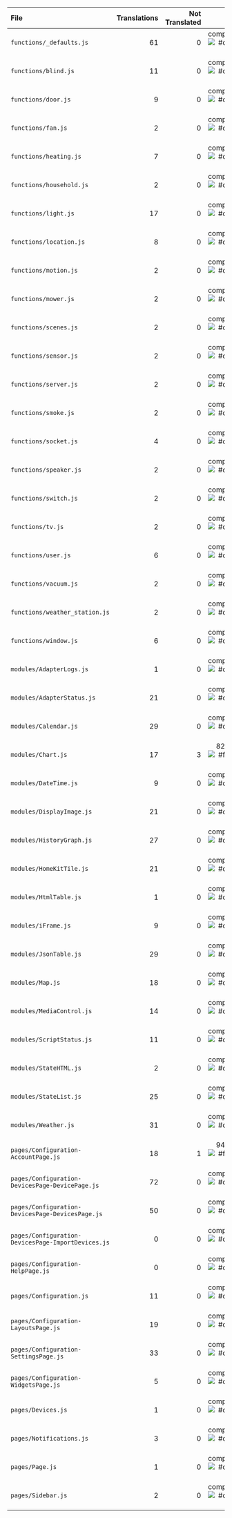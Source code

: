 | File | Translations | Not Translated | % ||:- | -:| -:| -:|| `functions/_defaults.js` | 61 | 0 | completed ![#c5f015](https://via.placeholder.com/15/c5f015/000000?text=+) || `functions/blind.js` | 11 | 0 | completed ![#c5f015](https://via.placeholder.com/15/c5f015/000000?text=+) || `functions/door.js` | 9 | 0 | completed ![#c5f015](https://via.placeholder.com/15/c5f015/000000?text=+) || `functions/fan.js` | 2 | 0 | completed ![#c5f015](https://via.placeholder.com/15/c5f015/000000?text=+) || `functions/heating.js` | 7 | 0 | completed ![#c5f015](https://via.placeholder.com/15/c5f015/000000?text=+) || `functions/household.js` | 2 | 0 | completed ![#c5f015](https://via.placeholder.com/15/c5f015/000000?text=+) || `functions/light.js` | 17 | 0 | completed ![#c5f015](https://via.placeholder.com/15/c5f015/000000?text=+) || `functions/location.js` | 8 | 0 | completed ![#c5f015](https://via.placeholder.com/15/c5f015/000000?text=+) || `functions/motion.js` | 2 | 0 | completed ![#c5f015](https://via.placeholder.com/15/c5f015/000000?text=+) || `functions/mower.js` | 2 | 0 | completed ![#c5f015](https://via.placeholder.com/15/c5f015/000000?text=+) || `functions/scenes.js` | 2 | 0 | completed ![#c5f015](https://via.placeholder.com/15/c5f015/000000?text=+) || `functions/sensor.js` | 2 | 0 | completed ![#c5f015](https://via.placeholder.com/15/c5f015/000000?text=+) || `functions/server.js` | 2 | 0 | completed ![#c5f015](https://via.placeholder.com/15/c5f015/000000?text=+) || `functions/smoke.js` | 2 | 0 | completed ![#c5f015](https://via.placeholder.com/15/c5f015/000000?text=+) || `functions/socket.js` | 4 | 0 | completed ![#c5f015](https://via.placeholder.com/15/c5f015/000000?text=+) || `functions/speaker.js` | 2 | 0 | completed ![#c5f015](https://via.placeholder.com/15/c5f015/000000?text=+) || `functions/switch.js` | 2 | 0 | completed ![#c5f015](https://via.placeholder.com/15/c5f015/000000?text=+) || `functions/tv.js` | 2 | 0 | completed ![#c5f015](https://via.placeholder.com/15/c5f015/000000?text=+) || `functions/user.js` | 6 | 0 | completed ![#c5f015](https://via.placeholder.com/15/c5f015/000000?text=+) || `functions/vacuum.js` | 2 | 0 | completed ![#c5f015](https://via.placeholder.com/15/c5f015/000000?text=+) || `functions/weather_station.js` | 2 | 0 | completed ![#c5f015](https://via.placeholder.com/15/c5f015/000000?text=+) || `functions/window.js` | 6 | 0 | completed ![#c5f015](https://via.placeholder.com/15/c5f015/000000?text=+) || `modules/AdapterLogs.js` | 1 | 0 | completed ![#c5f015](https://via.placeholder.com/15/c5f015/000000?text=+) || `modules/AdapterStatus.js` | 21 | 0 | completed ![#c5f015](https://via.placeholder.com/15/c5f015/000000?text=+) || `modules/Calendar.js` | 29 | 0 | completed ![#c5f015](https://via.placeholder.com/15/c5f015/000000?text=+) || `modules/Chart.js` | 17 | 3 | 82.35% ![#f03c15](https://via.placeholder.com/15/f03c15/000000?text=+) || `modules/DateTime.js` | 9 | 0 | completed ![#c5f015](https://via.placeholder.com/15/c5f015/000000?text=+) || `modules/DisplayImage.js` | 21 | 0 | completed ![#c5f015](https://via.placeholder.com/15/c5f015/000000?text=+) || `modules/HistoryGraph.js` | 27 | 0 | completed ![#c5f015](https://via.placeholder.com/15/c5f015/000000?text=+) || `modules/HomeKitTile.js` | 21 | 0 | completed ![#c5f015](https://via.placeholder.com/15/c5f015/000000?text=+) || `modules/HtmlTable.js` | 1 | 0 | completed ![#c5f015](https://via.placeholder.com/15/c5f015/000000?text=+) || `modules/iFrame.js` | 9 | 0 | completed ![#c5f015](https://via.placeholder.com/15/c5f015/000000?text=+) || `modules/JsonTable.js` | 29 | 0 | completed ![#c5f015](https://via.placeholder.com/15/c5f015/000000?text=+) || `modules/Map.js` | 18 | 0 | completed ![#c5f015](https://via.placeholder.com/15/c5f015/000000?text=+) || `modules/MediaControl.js` | 14 | 0 | completed ![#c5f015](https://via.placeholder.com/15/c5f015/000000?text=+) || `modules/ScriptStatus.js` | 11 | 0 | completed ![#c5f015](https://via.placeholder.com/15/c5f015/000000?text=+) || `modules/StateHTML.js` | 2 | 0 | completed ![#c5f015](https://via.placeholder.com/15/c5f015/000000?text=+) || `modules/StateList.js` | 25 | 0 | completed ![#c5f015](https://via.placeholder.com/15/c5f015/000000?text=+) || `modules/Weather.js` | 31 | 0 | completed ![#c5f015](https://via.placeholder.com/15/c5f015/000000?text=+) || `pages/Configuration-AccountPage.js` | 18 | 1 | 94.44% ![#f03c15](https://via.placeholder.com/15/f03c15/000000?text=+) || `pages/Configuration-DevicesPage-DevicePage.js` | 72 | 0 | completed ![#c5f015](https://via.placeholder.com/15/c5f015/000000?text=+) || `pages/Configuration-DevicesPage-DevicesPage.js` | 50 | 0 | completed ![#c5f015](https://via.placeholder.com/15/c5f015/000000?text=+) || `pages/Configuration-DevicesPage-ImportDevices.js` | 0 | 0 | completed ![#c5f015](https://via.placeholder.com/15/c5f015/000000?text=+) || `pages/Configuration-HelpPage.js` | 0 | 0 | completed ![#c5f015](https://via.placeholder.com/15/c5f015/000000?text=+) || `pages/Configuration.js` | 11 | 0 | completed ![#c5f015](https://via.placeholder.com/15/c5f015/000000?text=+) || `pages/Configuration-LayoutsPage.js` | 19 | 0 | completed ![#c5f015](https://via.placeholder.com/15/c5f015/000000?text=+) || `pages/Configuration-SettingsPage.js` | 33 | 0 | completed ![#c5f015](https://via.placeholder.com/15/c5f015/000000?text=+) || `pages/Configuration-WidgetsPage.js` | 5 | 0 | completed ![#c5f015](https://via.placeholder.com/15/c5f015/000000?text=+) || `pages/Devices.js` | 1 | 0 | completed ![#c5f015](https://via.placeholder.com/15/c5f015/000000?text=+) || `pages/Notifications.js` | 3 | 0 | completed ![#c5f015](https://via.placeholder.com/15/c5f015/000000?text=+) || `pages/Page.js` | 1 | 0 | completed ![#c5f015](https://via.placeholder.com/15/c5f015/000000?text=+) || `pages/Sidebar.js` | 2 | 0 | completed ![#c5f015](https://via.placeholder.com/15/c5f015/000000?text=+) |